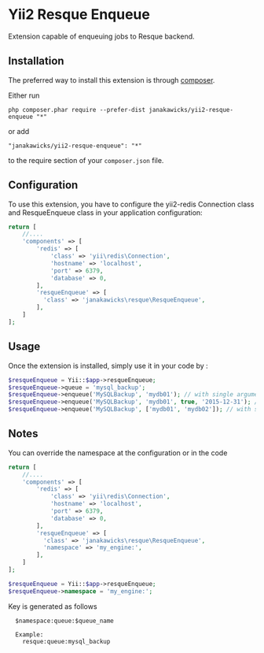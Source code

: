 Yii2 Resque Enqueue
===================
Extension capable of enqueuing jobs to Resque backend.

Installation
------------

The preferred way to install this extension is through [composer](http://getcomposer.org/download/).

Either run

```
php composer.phar require --prefer-dist janakawicks/yii2-resque-enqueue "*"
```

or add

```
"janakawicks/yii2-resque-enqueue": "*"
```

to the require section of your `composer.json` file.


Configuration
-------------

To use this extension, you have to configure the yii2-redis Connection class and ResqueEnqueue class in your application configuration:

```php
return [
    //....
    'components' => [
        'redis' => [
            'class' => 'yii\redis\Connection',
            'hostname' => 'localhost',
            'port' => 6379,
            'database' => 0,
        ],
        'resqueEnqueue' => [
          'class' => 'janakawicks\resque\ResqueEnqueue',
        ],
    ]
];
```

Usage
-----

Once the extension is installed, simply use it in your code by  :

```php
$resqueEnqueue = Yii::$app->resqueEnqueue;
$resqueEnqueue->queue = 'mysql_backup';
$resqueEnqueue->enqueue('MySQLBackup', 'mydb01'); // with single argument.
$resqueEnqueue->enqueue('MySQLBackup', 'mydb01', true, '2015-12-31'); //with multiple arguments.
$resqueEnqueue->enqueue('MySQLBackup', ['mydb01', 'mydb02']); // with single argument with array
```

Notes
-----
You can override the namespace at the configuration or in the code

```php
return [
    //....
    'components' => [
        'redis' => [
            'class' => 'yii\redis\Connection',
            'hostname' => 'localhost',
            'port' => 6379,
            'database' => 0,
        ],
        'resqueEnqueue' => [
          'class' => 'janakawicks\resque\ResqueEnqueue',
          'namespace' => 'my_engine:',
        ],
    ]
];
```

```php
$resqueEnqueue = Yii::$app->resqueEnqueue;
$resqueEnqueue->namespace = 'my_engine:';
```

Key is generated as follows
```
  $namespace:queue:$queue_name

  Example:
    resque:queue:mysql_backup
```
